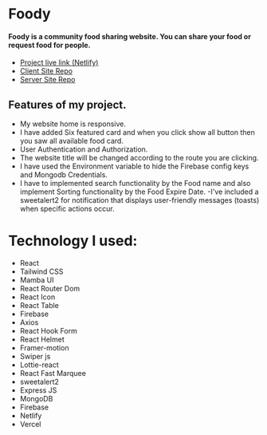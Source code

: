 # Foody 
#### Foody is a community food sharing website. You can share your food or request food for people.

- [Project live link (Netlify)](https://ubiquitous-macaron-fb7f2b.netlify.app/)
- [Client Site Repo](https://github.com/AALabonya/foody-client)
- [Server Site Repo](https://github.com/AALabonya/foody-server)

 ## Features of my project.

- My website home is responsive. 
- I have added Six featured card  and when you click show all button then you saw all available food card.
- User Authentication and Authorization.
- The website title will be changed according to the route
you are clicking.
- I have used the Environment variable to hide the Firebase config keys and Mongodb
Credentials.
- I have to implemented search functionality by the Food name and also implement Sorting functionality by the Food Expire Date.
-I've included a sweetalert2 for notification that displays user-friendly messages (toasts) when specific actions occur.

# Technology I used:
- React 
- Tailwind CSS
- Mamba UI 
- React Router Dom
- React Icon
- React Table
- Firebase 
- Axios
- React Hook Form
- React Helmet
- Framer-motion 
- Swiper js
- Lottie-react
- React Fast Marquee
- sweetalert2 
- Express JS
- MongoDB
- Firebase 
- Netlify
- Vercel

